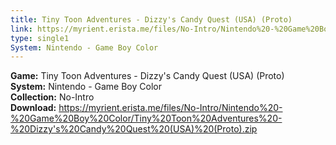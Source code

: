 ```yaml
---
title: Tiny Toon Adventures - Dizzy's Candy Quest (USA) (Proto)
link: https://myrient.erista.me/files/No-Intro/Nintendo%20-%20Game%20Boy%20Color/Tiny%20Toon%20Adventures%20-%20Dizzy's%20Candy%20Quest%20(USA)%20(Proto).zip
type: single1
System: Nintendo - Game Boy Color
---
```

<b>Game:</b> Tiny Toon Adventures - Dizzy's Candy Quest (USA) (Proto)<br>
<b>System:</b> Nintendo - Game Boy Color<br>
<b>Collection:</b> No-Intro<br>
<b>Download:</b> https://myrient.erista.me/files/No-Intro/Nintendo%20-%20Game%20Boy%20Color/Tiny%20Toon%20Adventures%20-%20Dizzy's%20Candy%20Quest%20(USA)%20(Proto).zip